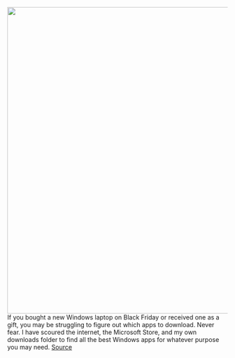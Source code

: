 <img src='https://cdn.vox-cdn.com/thumbor/5BO-PYSSDutL_tb2hpbJ-mVruOA=/0x0:2640x1749/1200x800/filters:focal(1109x664:1531x1086)/cdn.vox-cdn.com/uploads/chorus_image/image/68592786/twarren-surfacelaptopgo-2.0.0.jpg' width='700px' /><br/>
If you bought a new Windows laptop on Black Friday or received one as a gift, you may be struggling to figure out which apps to download. Never fear. I have scoured the internet, the Microsoft Store, and my own downloads folder to find all the best Windows apps for whatever purpose you may need.
<a href='https://www.theverge.com/22179062/windows-pc-apps-zoom-spotify-netflix-whatsapp-instagram-2020'> Source <a/>